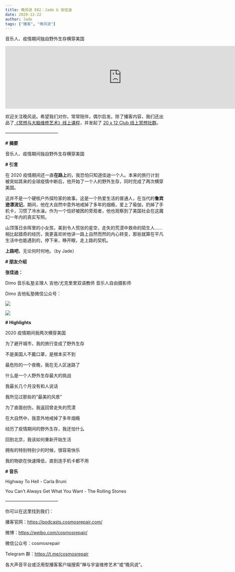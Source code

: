 ```yaml
---
title: 晚风说 E82：Jade & 张佳迪
date: 2020-12-22
author: Jade
tags: ["播客", "晚风说"]
---
```


音乐人、疫情期间独自野外生存横穿美国

<!--more-->

<iframe src="https://player.fireside.fm/v2/trfV16OE+y5YVBaA5?theme=light" width="740" height="200" frameborder="0" scrolling="no"></iframe>

欢迎关注晚风说。希望我们对你，常常陪伴，偶尔启发。除了播客内容，我们还出品了[《冥想与大脑维修艺术》线上课程](https://mp.weixin.qq.com/s?__biz=MzA5Nzk4MDMxMg==&mid=2247484680&idx=1&sn=2a5b8f1e1f1c1e6820adf5cc95d997fe&chksm=9099dfffa7ee56e9408aa248731e3e3e502c984ca1e577decc28d66d458f2e93a600dc6d6b40&scene=21#wechat_redirect)，并发起了 [20 x 12 Club 线上冥想社群](https://mp.weixin.qq.com/s?__biz=MzA5Nzk4MDMxMg==&mid=2247484834&idx=1&sn=ebd2c537b12e63baef2e9eaac505c26b&chksm=9099df55a7ee5643ab84485931d52082bbb2a6ee7078bdd536faf2cbbcb7bb22783aeaf13d4b&scene=21#wechat_redirect)。

————————————

**# 摘要**

音乐人、疫情期间独自野外生存横穿美国

**# 引言**

在 2020 疫情期间还一直**在路上**的，我恐怕只知道佳迪一个人。本来的旅行计划被突如其来的全球疫情中断后，他开始了一个人的野外生存，同时完成了两次横穿美国。

这并不是一个硬核户外探险家的故事。这是一个热爱生活的普通人，在当代的**鲁宾逊漂流记**。期间，他在大自然中意外地戒掉了多年的烟瘾，爱上了瑜伽，扔掉了手机卡，习惯了冷水澡。作为一个恰好被困的旁观者，他也观察到了美国社会在这魔幻一年内的真实写照。

山顶落日余晖里的小女孩，美到令人慌张的星空，走失的荒漠中救命的陌生人…… 相比起猎奇的经历，我更喜欢听他讲一路上自然而然的内心转变，那些就算在平凡生活中也能遇到的，停下来，睁开眼，走上路的契机。

**上路吧**，无论何时何地。（by Jade）

**# 朋友介绍**

**张佳迪：**

Dimo 音乐私塾主理人
吉他/尤克里里双语教师
音乐人自由摄影师

Dimo 吉他私塾微信公众号：

![](https://cosmosrepair-1257028016.cos.ap-beijing.myqcloud.com/WechatIMG19.jpeg)

![](https://cosmosrepair-1257028016.cos.ap-beijing.myqcloud.com/%E6%99%9A%E9%A3%8E%E8%AF%B4_E82%EF%BC%9AJade_%E5%BC%A0%E4%BD%B3%E8%BF%AA.jpg)

**# Highlights**

2020 疫情期间我两次横穿美国

为了避开城市，我的旅行变成了野外生存

不是美国人不戴口罩，是根本买不到

最危险的一个夜晚，我在无人区迷路了

什么是一个人野外生存最大的挑战

我最长几个月没有和人说话

我所见过那些的“最美的风景”

为了直面创伤，我返回曾走失的荒漠

在大自然中，我意外地戒掉了多年烟瘾

经历了疫情期间的野外生存，我还怕什么

回到北京，我该如何重新开始生活

拥有的特别特别少的时候，很容易快乐

我的物欲在快速降低，直到连手机卡都不用


**# 音乐**

Highway To Hell - Carla Bruni

You Can't Always Get What You Want - The Rolling Stones

————————————

你可以在这里找到我们：

播客官网：https://podcasts.cosmosrepair.com/

微博：https://weibo.com/cosmosrepair/

微信公众号：cosmosrepair

Telegram 群：https://t.me/cosmosrepair

各大声音平台或泛用型播客客户端搜索“禅与宇宙维修艺术”或“晚风说”。